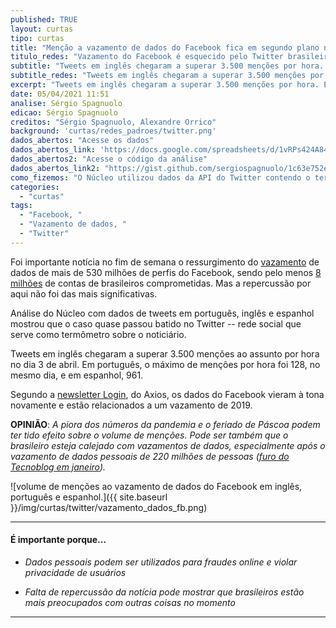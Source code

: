 ```yaml
---
published: TRUE
layout: curtas
tipo: curtas
title: "Menção a vazamento de dados do Facebook fica em segundo plano no Twitter brasileiro"
titulo_redes: "Vazamento do Facebook é esquecido pelo Twitter brasileiro"
subtitle: "Tweets em inglês chegaram a superar 3.500 menções por hora. Em português, o máximo foi 128."
subtitle_redes: "Tweets em inglês chegaram a superar 3.500 menções por hora. Em português, o máximo foi 128."
excerpt: "Tweets em inglês chegaram a superar 3.500 menções por hora. Em português, o máximo foi 128."
date: 05/04/2021 11:51
analise: Sérgio Spagnuolo
edicao: Sérgio Spagnuolo
creditos: "Sérgio Spagnuolo, Alexandre Orrico"
background: 'curtas/redes_padroes/twitter.png'
dados_abertos: "Acesse os dados"
dados_abertos_link: 'https://docs.google.com/spreadsheets/d/1vRPs424A84gBHrYu9-2ctFU7RzcTYKt3lo6JdtSiuVE/edit?usp=sharing'
dados_abertos2: "Acesse o código da análise"
dados_abertos_link2: "https://gist.github.com/sergiospagnuolo/1c63e752ee8bdac1cdb8a7a307761316"
como_fizemos: "O Núcleo utilizou dados da API do Twitter contendo o termo 'Facebook' e as variações do termo 'dados' em tweets e retweets em português, de 28 de março a 4 de abril."
categories:
  - "curtas"
tags:
  - "Facebook, "
  - "Vazamento de dados, "
  - "Twitter"
---
```


Foi importante notícia no fim de semana o ressurgimento do [vazamento](https://g1.globo.com/economia/tecnologia/noticia/2021/04/03/dados-de-mais-de-500-milhoes-de-contas-do-facebook-sao-publicados-em-forum-de-hackers-diz-revista.ghtml?utm_source=twitter&utm_medium=social&utm_campaign=g1) de dados de mais de 530 milhões de perfis do Facebook, sendo pelo menos [8 milhões](https://olhardigital.com.br/2021/04/03/seguranca/facebook-tem-vazamento-de-mais-de-500-milhoes-de-telefones-e-dados-pessoais-de-usuarios-brasileiros-inclusos/) de contas de brasileiros comprometidas. Mas a repercussão por aqui não foi das mais significativas.

Análise do Núcleo com dados de tweets em português, inglês e espanhol mostrou que o caso quase passou batido no Twitter -- rede social que serve como termômetro sobre o noticiário.

Tweets em inglês chegaram a superar 3.500 menções ao assunto por hora no dia 3 de abril. Em português, o máximo de menções por hora foi 128, no mesmo dia, e em espanhol, 961.

Segundo a [newsletter Login](https://www.axios.com/newsletters/axios-login-d80a9f9e-8773-47b4-8b71-2a76e8690304.html?utm_source=newsletter&utm_medium=email&utm_campaign=newsletter_axioslogin&stream=top), do Axios, os dados do Facebook vieram à tona novamente e estão relacionados a um vazamento de 2019.

**OPINIÃO**: *A piora dos números da pandemia e o feriado de Páscoa podem ter tido efeito sobre o volume de menções. Pode ser também que o brasileiro esteja calejado com vazamentos de dados, especialmente após o vazamento de dados pessoais de 220 milhões de pessoas ([furo do Tecnoblog em janeiro](https://tecnoblog.net/404838/exclusivo-vazamento-que-expos-220-milhoes-de-brasileiros-e-pior-do-que-se-pensava/)).*

![volume de menções ao vazamento de dados do Facebook em inglês, português e espanhol.]({{ site.baseurl }}/img/curtas/twitter/vazamento_dados_fb.png)

---

#### É importante porque...

- *Dados pessoais podem ser utilizados para fraudes online e violar privacidade de usuários*

- *Falta de repercussão da notícia pode mostrar que brasileiros estão mais preocupados com outras coisas no momento*

---
